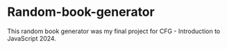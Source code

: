 # Random-book-generator
This random book generator was my final project for CFG - Introduction to JavaScript 2024. 
